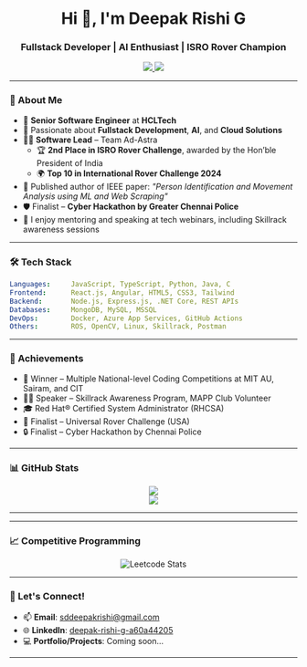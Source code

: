 <h1 align="center">Hi 👋, I'm Deepak Rishi G</h1>
<h3 align="center">Fullstack Developer | AI Enthusiast | ISRO Rover Champion</h3>

<p align="center">
  <a href="https://www.linkedin.com/in/deepak-rishi-g-a60a44205/" target="_blank">
    <img src="https://img.shields.io/badge/LinkedIn-blue?logo=linkedin&style=flat-square" />
  </a>
  <a href="mailto:sddeepakrishi@gmail.com">
    <img src="https://img.shields.io/badge/Gmail-red?logo=gmail&style=flat-square" />
  </a>
</p>

---

### 🚀 About Me

- 💼 **Senior Software Engineer** at **HCLTech**
- 🧠 Passionate about **Fullstack Development**, **AI**, and **Cloud Solutions**
- 👨‍🚀 **Software Lead** – Team Ad-Astra  
  - 🏆 **2nd Place in ISRO Rover Challenge**, awarded by the Hon’ble President of India  
  - 🌍 **Top 10 in International Rover Challenge 2024**
- 📄 Published author of IEEE paper: *"Person Identification and Movement Analysis using ML and Web Scraping"*
- 🛡️ Finalist – **Cyber Hackathon by Greater Chennai Police**
- 💬 I enjoy mentoring and speaking at tech webinars, including Skillrack awareness sessions

---

### 🛠️ Tech Stack

````yaml
Languages:     JavaScript, TypeScript, Python, Java, C
Frontend:      React.js, Angular, HTML5, CSS3, Tailwind
Backend:       Node.js, Express.js, .NET Core, REST APIs
Databases:     MongoDB, MySQL, MSSQL
DevOps:        Docker, Azure App Services, GitHub Actions
Others:        ROS, OpenCV, Linux, Skillrack, Postman
````

---

### 🏅 Achievements

* 🥇 Winner – Multiple National-level Coding Competitions at MIT AU, Sairam, and CIT
* 🧑‍🏫 Speaker – Skillrack Awareness Program, MAPP Club Volunteer
* 🎓 Red Hat® Certified System Administrator (RHCSA)
* 🚀 Finalist – Universal Rover Challenge (USA)
* 🔒 Finalist – Cyber Hackathon by Chennai Police

---

### 📊 GitHub Stats

<p align="center">
  <img src="https://github-readme-stats.vercel.app/api?username=hackerzz-rishi&show_icons=true&theme=radical" />
  <br/>
  <img src="https://github-readme-stats.vercel.app/api/top-langs/?username=hackerzz-rishi&layout=compact&theme=radical" />
</p>

---

---

### 📈 Competitive Programming

<p align="center">
  <img src="https://leetcard.jacoblin.cool/sec20cs070?theme=dark&font=Baloo+Bhai&ext=contest" alt="Leetcode Stats" />
</p>

---

### 🤝 Let's Connect!

* 📫 **Email**: [sddeepakrishi@gmail.com](mailto:sddeepakrishi@gmail.com)
* 🌐 **LinkedIn**: [deepak-rishi-g-a60a44205](https://www.linkedin.com/in/deepak-rishi-g-a60a44205/)
* 💻 **Portfolio/Projects**: Coming soon...

---

